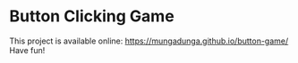 # Button Clicking Game

This project is available online: https://mungadunga.github.io/button-game/
Have fun!
